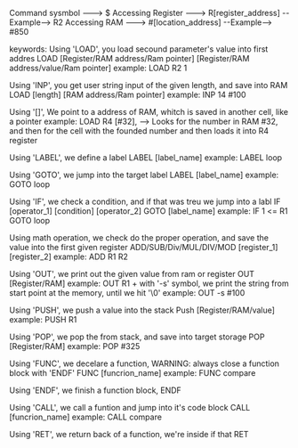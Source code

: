 Command sysmbol     --->    $
Accessing Register  --->    R[register_address] --Example--> R2
Accessing RAM       --->    #[location_address] --Example--> #850

keywords:
Using 'LOAD', you load secound parameter's value into first addres
    LOAD [Register/RAM address/Ram pointer] [Register/RAM address/value/Ram pointer]
    example: LOAD R2 1

Using 'INP', you get user string input of the given length, and save into RAM
    LOAD [length] [RAM address/Ram pointer]
    example: INP 14 #100

Using '[]', We point to a address of RAM, whitch is saved in another cell, like a pointer
    example: LOAD R4 [#32], --> Looks for the number in RAM #32, and then for the cell with the founded number and then loads it into R4 register

Using 'LABEL', we define a label
    LABEL [label_name]
    example: LABEL loop

Using 'GOTO', we jump into the target label
    LABEL [label_name]
    example: GOTO loop

Using 'IF', we check a condition, and if that was treu we jump into a labl
    IF [operator_1] [condition] [operator_2] GOTO [label_name]
    example: IF 1 <= R1 GOTO loop

Using math operation, we check do the proper operation, and save the value into the first given register
    ADD/SUB/Div/MUL/DIV/MOD [register_1] [register_2]
    example: ADD R1 R2

Using 'OUT', we print out the given value from ram or register
    OUT [Register/RAM]
    example: OUT R1
    + with '-s' symbol, we print the string from start point at the memory, until we hit '\0'
    example: OUT -s #100

Using 'PUSH', we push a value into the stack
    Push [Register/RAM/value]
    example: PUSH R1

Using 'POP', we pop the from stack, and save into target storage
    POP [Register/RAM]
    example: POP #325

Using 'FUNC', we decelare a function, 
WARNING: always close a function block with 'ENDF'
    FUNC [funcrion_name]
    example: FUNC compare

Using 'ENDF', we finish a function block,
    ENDF

Using 'CALL', we call a funtion and jump into it's code block
    CALL [funcrion_name]
    example: CALL compare

Using 'RET', we return back of a function, we're inside if that
    RET

